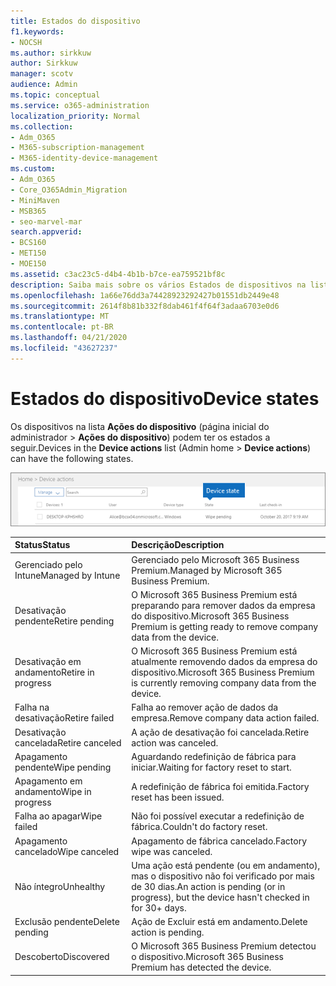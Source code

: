 ```yaml
---
title: Estados do dispositivo
f1.keywords:
- NOCSH
ms.author: sirkkuw
author: Sirkkuw
manager: scotv
audience: Admin
ms.topic: conceptual
ms.service: o365-administration
localization_priority: Normal
ms.collection:
- Adm_O365
- M365-subscription-management
- M365-identity-device-management
ms.custom:
- Adm_O365
- Core_O365Admin_Migration
- MiniMaven
- MSB365
- seo-marvel-mar
search.appverid:
- BCS160
- MET150
- MOE150
ms.assetid: c3ac23c5-d4b4-4b1b-b7ce-ea759521bf8c
description: Saiba mais sobre os vários Estados de dispositivos na lista de ações de dispositivos no Home Page do administrador no Microsoft 365 for Business.
ms.openlocfilehash: 1a66e76dd3a74428923292427b01551db2449e48
ms.sourcegitcommit: 2614f8b81b332f8dab461f4f64f3adaa6703e0d6
ms.translationtype: MT
ms.contentlocale: pt-BR
ms.lasthandoff: 04/21/2020
ms.locfileid: "43627237"
---
```

# <a name="device-states"></a><span data-ttu-id="fa2cb-103">Estados do dispositivo</span><span class="sxs-lookup"><span data-stu-id="fa2cb-103">Device states</span></span>

<span data-ttu-id="fa2cb-104">Os dispositivos na lista **Ações do dispositivo** (página inicial do administrador \> **Ações do dispositivo**) podem ter os estados a seguir.</span><span class="sxs-lookup"><span data-stu-id="fa2cb-104">Devices in the **Device actions** list (Admin home \> **Device actions**) can have the following states.</span></span>
  
![In the Device actions list, you can see the Devices states.](../media/a621c47e-45d9-4e1a-beb9-c03254d40c1d.png)
  
|<span data-ttu-id="fa2cb-106">**Status**</span><span class="sxs-lookup"><span data-stu-id="fa2cb-106">**Status**</span></span>|<span data-ttu-id="fa2cb-107">**Descrição**</span><span class="sxs-lookup"><span data-stu-id="fa2cb-107">**Description**</span></span>|
|:-----|:-----|
|<span data-ttu-id="fa2cb-108">Gerenciado pelo Intune</span><span class="sxs-lookup"><span data-stu-id="fa2cb-108">Managed by Intune</span></span>  <br/> |<span data-ttu-id="fa2cb-109">Gerenciado pelo Microsoft 365 Business Premium.</span><span class="sxs-lookup"><span data-stu-id="fa2cb-109">Managed by Microsoft 365 Business Premium.</span></span>  <br/> |
|<span data-ttu-id="fa2cb-110">Desativação pendente</span><span class="sxs-lookup"><span data-stu-id="fa2cb-110">Retire pending</span></span>  <br/> |<span data-ttu-id="fa2cb-111">O Microsoft 365 Business Premium está preparando para remover dados da empresa do dispositivo.</span><span class="sxs-lookup"><span data-stu-id="fa2cb-111">Microsoft 365 Business Premium is getting ready to remove company data from the device.</span></span>  <br/> |
|<span data-ttu-id="fa2cb-112">Desativação em andamento</span><span class="sxs-lookup"><span data-stu-id="fa2cb-112">Retire in progress</span></span>  <br/> |<span data-ttu-id="fa2cb-113">O Microsoft 365 Business Premium está atualmente removendo dados da empresa do dispositivo.</span><span class="sxs-lookup"><span data-stu-id="fa2cb-113">Microsoft 365 Business Premium is currently removing company data from the device.</span></span>  <br/> |
|<span data-ttu-id="fa2cb-114">Falha na desativação</span><span class="sxs-lookup"><span data-stu-id="fa2cb-114">Retire failed</span></span>  <br/> | <span data-ttu-id="fa2cb-115">Falha ao remover ação de dados da empresa.</span><span class="sxs-lookup"><span data-stu-id="fa2cb-115">Remove company data action failed.</span></span>  <br/> |
|<span data-ttu-id="fa2cb-116">Desativação cancelada</span><span class="sxs-lookup"><span data-stu-id="fa2cb-116">Retire canceled</span></span>  <br/> |<span data-ttu-id="fa2cb-117">A ação de desativação foi cancelada.</span><span class="sxs-lookup"><span data-stu-id="fa2cb-117">Retire action was canceled.</span></span>  <br/> |
|<span data-ttu-id="fa2cb-118">Apagamento pendente</span><span class="sxs-lookup"><span data-stu-id="fa2cb-118">Wipe pending</span></span>  <br/> |<span data-ttu-id="fa2cb-119">Aguardando redefinição de fábrica para iniciar.</span><span class="sxs-lookup"><span data-stu-id="fa2cb-119">Waiting for factory reset to start.</span></span>  <br/> |
|<span data-ttu-id="fa2cb-120">Apagamento em andamento</span><span class="sxs-lookup"><span data-stu-id="fa2cb-120">Wipe in progress</span></span>  <br/> |<span data-ttu-id="fa2cb-121">A redefinição de fábrica foi emitida.</span><span class="sxs-lookup"><span data-stu-id="fa2cb-121">Factory reset has been issued.</span></span>  <br/> |
|<span data-ttu-id="fa2cb-122">Falha ao apagar</span><span class="sxs-lookup"><span data-stu-id="fa2cb-122">Wipe failed</span></span>  <br/> |<span data-ttu-id="fa2cb-123">Não foi possível executar a redefinição de fábrica.</span><span class="sxs-lookup"><span data-stu-id="fa2cb-123">Couldn't do factory reset.</span></span>  <br/> |
|<span data-ttu-id="fa2cb-124">Apagamento cancelado</span><span class="sxs-lookup"><span data-stu-id="fa2cb-124">Wipe canceled</span></span>  <br/> |<span data-ttu-id="fa2cb-125">Apagamento de fábrica cancelado.</span><span class="sxs-lookup"><span data-stu-id="fa2cb-125">Factory wipe was canceled.</span></span>  <br/> |
|<span data-ttu-id="fa2cb-126">Não íntegro</span><span class="sxs-lookup"><span data-stu-id="fa2cb-126">Unhealthy</span></span>  <br/> |<span data-ttu-id="fa2cb-127">Uma ação está pendente (ou em andamento), mas o dispositivo não foi verificado por mais de 30 dias.</span><span class="sxs-lookup"><span data-stu-id="fa2cb-127">An action is pending (or in progress), but the device hasn't checked in for 30+ days.</span></span>  <br/> |
|<span data-ttu-id="fa2cb-128">Exclusão pendente</span><span class="sxs-lookup"><span data-stu-id="fa2cb-128">Delete pending</span></span>  <br/> |<span data-ttu-id="fa2cb-129">Ação de Excluir está em andamento.</span><span class="sxs-lookup"><span data-stu-id="fa2cb-129">Delete action is pending.</span></span>  <br/> |
|<span data-ttu-id="fa2cb-130">Descoberto</span><span class="sxs-lookup"><span data-stu-id="fa2cb-130">Discovered</span></span>  <br/> |<span data-ttu-id="fa2cb-131">O Microsoft 365 Business Premium detectou o dispositivo.</span><span class="sxs-lookup"><span data-stu-id="fa2cb-131">Microsoft 365 Business Premium has detected the device.</span></span>  <br/> |
   

